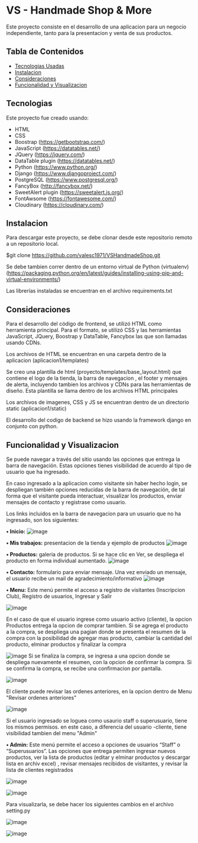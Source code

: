 # VS - Handmade Shop & More

Este proyecto consiste en el desarrollo de una aplicacion para un negocio independiente, tanto para la presentacion y venta de sus productos.

## Tabla de Contenidos

* [Tecnologias Usadas](#Tecnologias)
* [Instalacion](#Instalacion)
* [Consideraciones](#Consideraciones)
* [Funcionalidad y Visualizacion](#Consideraciones)

<a name="Tecnologias"></a>
## Tecnologias

Este proyecto fue creado usando:
* HTML
* CSS
* Boostrap   (https://getbootstrap.com/)
* JavaScript (https://datatables.net/)
* JQuery    (https://jquery.com/)
* DataTable plugin (https://datatables.net/)
* Python (https://www.python.org/)
* Django (https://www.djangoproject.com/)
* PostgreSQL (https://www.postgresql.org/)
* FancyBox (http://fancybox.net/)
* SweetAlert plugin (https://sweetalert.js.org/)
* FontAwsome (https://fontawesome.com/)
* Cloudinary (https://cloudinary.com/)

<a name="Instalacion"></a>
## Instalacion
Para descargar este proyecto, se debe clonar desde este repositorio remoto a un repositorio local.

$git clone https://github.com/valesc1971/VSHandmadeShop.git

Se debe tambien correr dentro de un entorno virtual de Python (virtualenv) (https://packaging.python.org/en/latest/guides/installing-using-pip-and-virtual-environments/)

Las librerías instaladas se encuentran en el archivo requirements.txt

<a name="Consideraciones"></a>
## Consideraciones

Para el desarrollo del código de frontend, se utilizó HTML como herramienta principal. Para el formato, se utilizó CSS y las herramientas JavaScript, JQuery, Boostrap y DataTable, Fancybox las que son llamadas usando CDNs.

Los archivos de HTML se encuentran en una carpeta dentro de la aplicacion (aplicacion1/templates)
 
Se creo una plantilla de html (proyecto/templates/base_layout.html) que contiene el logo de la tienda, la barra de navegacion , el footer y mensajes de alerta, incluyendo tambien los archivos y CDNs para las herramientas de diseño. Esta plantilla se llama dentro de los archivos HTML principales

Los archivos de imagenes, CSS y JS se encuentran dentro de un directorio static (aplicacion1/static)

El desarrollo del codigo de backend se hizo usando la framework django en conjunto con python.

<a name="Funcionalidad y Visualizacion"></a>
## Funcionalidad y Visualizacion

Se puede navegar a través del sitio usando las opciones que entrega la barra de navegación. Estas opciones tienes visibilidad de acuerdo al tipo de usuario que ha ingresado.

En caso ingresado a la aplicacion como visitante sin haber hecho login, se despliegan también opciones reducidas de la barra de navegación, de tal forma que el visitante pueda interactuar, visualizar los productos, enviar mensajes de contacto y registrase como usuario.

Los links incluidos en la barra de navegacion para un usuario que no ha ingresado, son los siguientes:

**•	Inicio:**
![image](https://user-images.githubusercontent.com/99301347/170878320-bb02ca7d-b093-4e30-8338-44c555d60697.png)


**•	Mis trabajos:** presentacion de la tienda y ejemplo de productos
![image](https://user-images.githubusercontent.com/99301347/170878346-ac087829-051d-4336-b314-aa00cd178c49.png)


**•	Productos:**  galeria de productos. Si se hace clic en Ver, se despliega el producto en forma individual aumentado.
![image](https://user-images.githubusercontent.com/99301347/170878373-14f0fa9c-f1ce-408d-9882-cffe78857519.png)

**•	Contacto:** formulario para enviar mensaje. Una vez enviado un mensaje, el usuario recibe un mail de agradecimiento/informativo
![image](https://user-images.githubusercontent.com/99301347/170878409-036613f2-51ae-46fc-a3a0-7f29546ccb08.png)

**•	Menu:** Este menú permite el acceso a registro de visitantes (Inscripcion Club),  Registro de usuarios, Ingresar y Salir

![image](https://user-images.githubusercontent.com/99301347/170877963-34ee3c50-e995-41f3-864f-8f128cb44ce7.png)

En el caso de que el usuario ingrese como usuario activo (cliente), la opcion Productos entrega la opcion de comprar tambien. Si se agrega el producto a la compra, se despliega una pagian donde se presenta el resumen de la compra con la posibilidad de agregar mas producto, cambiar la cantidad del producto, elminar productos y finalizar la compra

![image](https://user-images.githubusercontent.com/99301347/170878631-89ee1db0-4abd-46e3-b67a-ce2cd617a45a.png)
Si se finaliza la compra, se ingresa a una opcion donde se despliega nuevamente el resumen, con la opcion de confirmar la compra. Si se confirma la compra, se recibe una confirmacion por pantalla.

![image](https://user-images.githubusercontent.com/99301347/170878732-cf6d2f77-6776-4c14-8b11-69fcce52cc1d.png)

El cliente puede revisar las ordenes anteriores, en la opcion dentro de Menu "Revisar ordenes anteriores"

![image](https://user-images.githubusercontent.com/99301347/170878868-b9217c03-d4b6-4644-923f-9728ef947948.png)

Si el usuario ingresado se loguea como usaurio staff o superusuario, tiene los mismos permisos. en este caso, a diferencia del usuario -cliente, tiene visibilidad tambien del menu "Admin"

**•	Admin:** Este menú permite el acceso a opciones de usuarios “Staff” o “Superusuarios”. Las opciones que entrega permiten ingresar nuevos productos, ver la lista de productos (editar y elminar productos y descargar lista en archiv excel) , revisar mensajes recibidos de visitantes, y revisar la lista de clientes registrados
 
![image](https://user-images.githubusercontent.com/99301347/170894501-f9a506f8-bae5-4d9f-91b7-e0d6331bbb31.png)

![image](https://user-images.githubusercontent.com/99301347/170894526-2693437a-d478-4d24-8c72-3c99678283cf.png)
 
Para visualizarla, se debe hacer los siguientes cambios en el archivo setting.py
 
 ![image](https://user-images.githubusercontent.com/99301347/169719661-19d5e48f-51d2-4697-81fe-68e7b493821e.png)

 ![image](https://user-images.githubusercontent.com/99301347/169719664-123a21bf-d8e8-4010-bf07-12746ae20b83.png)








